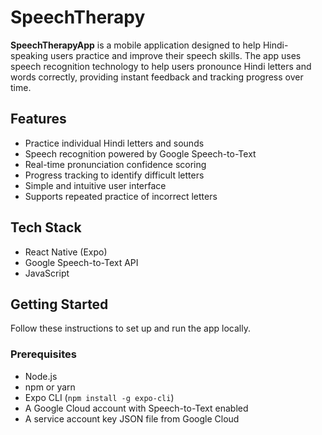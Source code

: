 # SpeechTherapy

**SpeechTherapyApp** is a mobile application designed to help Hindi-speaking users practice and improve their speech skills. The app uses speech recognition technology to help users pronounce Hindi letters and words correctly, providing instant feedback and tracking progress over time.

## Features

- Practice individual Hindi letters and sounds
- Speech recognition powered by Google Speech-to-Text
- Real-time pronunciation confidence scoring
- Progress tracking to identify difficult letters
- Simple and intuitive user interface
- Supports repeated practice of incorrect letters

## Tech Stack

- React Native (Expo)
- Google Speech-to-Text API
- JavaScript

## Getting Started

Follow these instructions to set up and run the app locally.

### Prerequisites

- Node.js
- npm or yarn
- Expo CLI (`npm install -g expo-cli`)
- A Google Cloud account with Speech-to-Text enabled
- A service account key JSON file from Google Cloud
